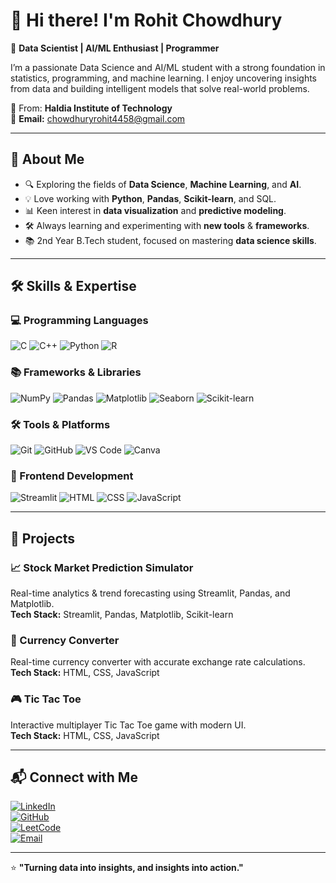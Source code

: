 # 👋 Hi there! I'm Rohit Chowdhury  

🎯 **Data Scientist | AI/ML Enthusiast | Programmer**  

I’m a passionate Data Science and AI/ML student with a strong foundation in statistics, programming, and machine learning. I enjoy uncovering insights from data and building intelligent models that solve real-world problems.  

📍 From: **Haldia Institute of Technology**  
📧 **Email:** chowdhuryrohit4458@gmail.com  

---

## 🚀 About Me  
- 🔍 Exploring the fields of **Data Science**, **Machine Learning**, and **AI**.  
- 💡 Love working with **Python**, **Pandas**, **Scikit-learn**, and SQL.  
- 📊 Keen interest in **data visualization** and **predictive modeling**.  
- 🛠️ Always learning and experimenting with **new tools** & **frameworks**.  
- 📚 2nd Year B.Tech student, focused on mastering **data science skills**.  

---

## 🛠 Skills & Expertise  

### 💻 Programming Languages  
![C](https://img.shields.io/badge/C-00599C?style=for-the-badge&logo=c&logoColor=white)
![C++](https://img.shields.io/badge/C++-00599C?style=for-the-badge&logo=cplusplus&logoColor=white)
![Python](https://img.shields.io/badge/Python-3776AB?style=for-the-badge&logo=python&logoColor=white)
![R](https://img.shields.io/badge/R-276DC3?style=for-the-badge&logo=r&logoColor=white)

### 📚 Frameworks & Libraries  
![NumPy](https://img.shields.io/badge/Numpy-013243?style=for-the-badge&logo=numpy&logoColor=white)
![Pandas](https://img.shields.io/badge/Pandas-150458?style=for-the-badge&logo=pandas&logoColor=white)
![Matplotlib](https://img.shields.io/badge/Matplotlib-11557C?style=for-the-badge&logo=plotly&logoColor=white)
![Seaborn](https://img.shields.io/badge/Seaborn-4C8CBF?style=for-the-badge&logo=python&logoColor=white)
![Scikit-learn](https://img.shields.io/badge/Scikit--learn-F7931E?style=for-the-badge&logo=scikit-learn&logoColor=white)

### 🛠 Tools & Platforms  
![Git](https://img.shields.io/badge/Git-F05032?style=for-the-badge&logo=git&logoColor=white)
![GitHub](https://img.shields.io/badge/GitHub-181717?style=for-the-badge&logo=github&logoColor=white)
![VS Code](https://img.shields.io/badge/VS%20Code-007ACC?style=for-the-badge&logo=visualstudiocode&logoColor=white)
![Canva](https://img.shields.io/badge/Canva-00C4CC?style=for-the-badge&logo=canva&logoColor=white)

### 🎨 Frontend Development  
![Streamlit](https://img.shields.io/badge/Streamlit-FF4B4B?style=for-the-badge&logo=streamlit&logoColor=white)
![HTML](https://img.shields.io/badge/HTML5-E34F26?style=for-the-badge&logo=html5&logoColor=white)
![CSS](https://img.shields.io/badge/CSS3-1572B6?style=for-the-badge&logo=css3&logoColor=white)
![JavaScript](https://img.shields.io/badge/JavaScript-F7DF1E?style=for-the-badge&logo=javascript&logoColor=black)

---

## 📂 Projects  

### 📈 Stock Market Prediction Simulator  
Real-time analytics & trend forecasting using Streamlit, Pandas, and Matplotlib.  
**Tech Stack:** Streamlit, Pandas, Matplotlib, Scikit-learn  

### 💱 Currency Converter  
Real-time currency converter with accurate exchange rate calculations.  
**Tech Stack:** HTML, CSS, JavaScript  

### 🎮 Tic Tac Toe  
Interactive multiplayer Tic Tac Toe game with modern UI.  
**Tech Stack:** HTML, CSS, JavaScript  

---

## 📬 Connect with Me  
[![LinkedIn](https://img.shields.io/badge/LinkedIn-0A66C2?style=for-the-badge&logo=linkedin&logoColor=white)](https://www.linkedin.com/in/rohit-chowdhury-a36754327?utm_source=share&utm_campaign=share_via&utm_content=profile&utm_medium=android_app)  
[![GitHub](https://img.shields.io/badge/GitHub-181717?style=for-the-badge&logo=github&logoColor=white)](https://github.com/Rohit45chowdhury)  
[![LeetCode](https://img.shields.io/badge/LeetCode-FFA116?style=for-the-badge&logo=leetcode&logoColor=white)](https://leetcode.com/r8rZYzBZ41/)  
[![Email](https://img.shields.io/badge/Email-D14836?style=for-the-badge&logo=gmail&logoColor=white)](mailto:chowdhuryrohit4458@gmail.com)  

---

⭐ **"Turning data into insights, and insights into action."**
